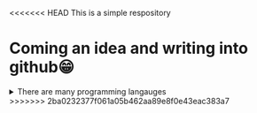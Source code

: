 <<<<<<< HEAD
This is a simple respository 

Coming an idea and writing into github😁
=======
<details>
<summary>There are many programming langauges</summary>
<ul>
<li><a href = "python.org">Python</a>
</ul>
</details>
>>>>>>> 2ba0232377f061a05b462aa89e8f0e43eac383a7
